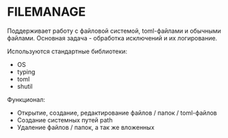 # FILEMANAGE

Поддерживает работу с файловой системой, toml-файлами и обычными файлами. Основная задача - обработка исключений и их логирование.

Используются стандартные библиотеки:

- OS
- typing
- toml
- shutil

Функционал:

- Открытие, создание, редактирование файлов / папок / toml-файлов
- Создание системных путей path
- Удаление файлов / папок, а так же вложенных
